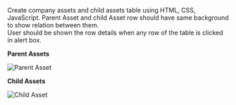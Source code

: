 Create company assets and child assets table using HTML, CSS, JavaScript. Parent Asset and child Asset row should have same background to show relation between them. <br/>
User should be shown the row details when any row of the table is clicked in alert box.

<b> Parent Assets</b>

![Parent Asset](https://user-images.githubusercontent.com/15085932/90978925-dde29a00-e56e-11ea-862a-b1b7c0d1c5eb.png)


<b>Child Assets </b>

![Child Asset](https://user-images.githubusercontent.com/15085932/90978919-d4f1c880-e56e-11ea-8926-b45635bbddcd.png)
